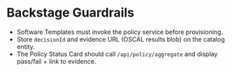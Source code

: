 # Backstage Guardrails

- Software Templates must invoke the policy service before provisioning.
- Store `decisionId` and evidence URL (OSCAL results blob) on the catalog entity.
- The Policy Status Card should call `/api/policy/aggregate` and display pass/fail + link to evidence.
